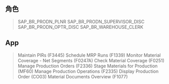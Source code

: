 ## 角色
> SAP_BR_PRODN_PLNR
> SAP_BR_PRODN_SUPERVISOR_DISC
> SAP_BR_PRODN_OPTR_DISC
> SAP_BR_WAREHOUSE_CLERK
## App
> Maintain PIRs (F3445)
> Schedule MRP Runs (F1339)
> Monitor Material Coverage - Net Segments (F0247A)
> Check Material Coverage (F0251)
> Manage Production Orders (F2336)
> Stage Materials for Production (MF60)
> Manage Production Operations (F2335)
> Display Production Order (CO03)
> Material Documents Overview (F1077)
